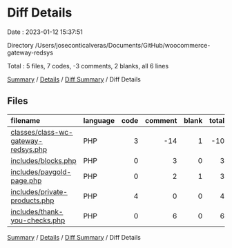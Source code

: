 # Diff Details

Date : 2023-01-12 15:37:51

Directory /Users/joseconticalveras/Documents/GitHub/woocommerce-gateway-redsys

Total : 5 files,  7 codes, -3 comments, 2 blanks, all 6 lines

[Summary](results.md) / [Details](details.md) / [Diff Summary](diff.md) / Diff Details

## Files
| filename | language | code | comment | blank | total |
| :--- | :--- | ---: | ---: | ---: | ---: |
| [classes/class-wc-gateway-redsys.php](/classes/class-wc-gateway-redsys.php) | PHP | 3 | -14 | 1 | -10 |
| [includes/blocks.php](/includes/blocks.php) | PHP | 0 | 3 | 0 | 3 |
| [includes/paygold-page.php](/includes/paygold-page.php) | PHP | 0 | 2 | 1 | 3 |
| [includes/private-products.php](/includes/private-products.php) | PHP | 4 | 0 | 0 | 4 |
| [includes/thank-you-checks.php](/includes/thank-you-checks.php) | PHP | 0 | 6 | 0 | 6 |

[Summary](results.md) / [Details](details.md) / [Diff Summary](diff.md) / Diff Details